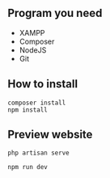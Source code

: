 ## Program you need

- XAMPP
- Composer
- NodeJS
- Git

## How to install

```
composer install
npm install
```

## Preview website

```
php​ artisan serve
```

```
npm​ run dev
```
